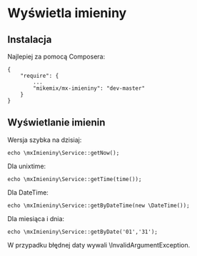 Wyświetla imieniny
==================

Instalacja
----------

Najlepiej za pomocą Composera:

    {
        "require": {
            ...
            "mikemix/mx-imieniny": "dev-master"
        }
    }

Wyświetlanie imienin
--------------------

Wersja szybka na dzisiaj:

    echo \mxImieniny\Service::getNow();
    
Dla unixtime:

    echo \mxImieniny\Service::getTime(time());
    
Dla DateTime:

    echo \mxImieniny\Service::getByDateTime(new \DateTime());
    
Dla miesiąca i dnia:

    echo \mxImieniny\Service::getByDate('01','31');
    
W przypadku błędnej daty wywali \InvalidArgumentException.
